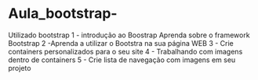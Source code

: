 # Aula_bootstrap-
Utilizado bootstrap 
1 - introdução ao Boostrap
Aprenda sobre o framework Bootstrap
2 -Aprenda a utilizar o Bootstra na sua página WEB
3 - Crie containers personalizados para o seu site
4 - Trabalhando com imagens dentro de containers
5 - Crie lista de navegação com imagens em seu projeto
